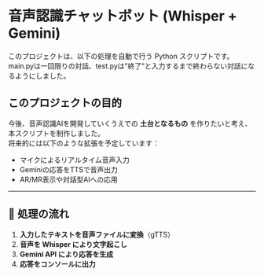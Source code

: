 # 音声認識チャットボット (Whisper + Gemini)

このプロジェクトは、以下の処理を自動で行う Python スクリプトです。
main.pyは一回限りの対話、test.pyは"終了"と入力するまで終わらない対話になるようにしました。



## このプロジェクトの目的

今後、音声認識AIを開発していくうえでの **土台となるもの** を作りたいと考え、本スクリプトを制作しました。  
将来的には以下のような拡張を予定しています：

- マイクによるリアルタイム音声入力
- Geminiの応答をTTSで音声出力
- AR/MR表示や対話型AIへの応用

---

## 🔁 処理の流れ

1. **入力したテキストを音声ファイルに変換**（gTTS）
2. **音声を Whisper により文字起こし**
3. **Gemini API により応答を生成**
4. **応答をコンソールに出力**

